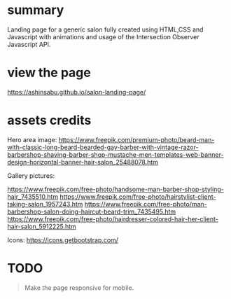 # summary

Landing page for a generic salon fully created using HTML,CSS and Javascript with animations and usage of the Intersection Observer Javascript API.


# view the page
https://ashinsabu.github.io/salon-landing-page/

# assets credits

Hero area image: https://www.freepik.com/premium-photo/beard-man-with-classic-long-beard-bearded-gay-barber-with-vintage-razor-barbershop-shaving-barber-shop-mustache-men-templates-web-banner-design-horizontal-banner-hair-salon_25488078.htm

Gallery pictures:

https://www.freepik.com/free-photo/handsome-man-barber-shop-styling-hair_7435510.htm
https://www.freepik.com/free-photo/hairstylist-client-taking-salon_1957243.htm
https://www.freepik.com/free-photo/man-barbershop-salon-doing-haircut-beard-trim_7435495.htm
https://www.freepik.com/free-photo/hairdresser-colored-hair-her-client-hair-salon_5912225.htm

Icons:
https://icons.getbootstrap.com/

# TODO
> Make the page responsive for mobile.
